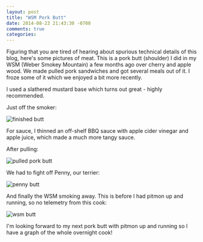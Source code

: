 ```yaml
---
layout: post
title: "WSM Pork Butt"
date: 2014-08-23 21:43:30 -0700
comments: true
categories:
---
```


Figuring that you are tired of hearing about spurious technical details of this
blog, here's some pictures of meat. This is a pork butt (shoulder) I did in my WSM
(Weber Smokey Mountain) a few months ago over cherry and apple wood. We made
pulled pork sandwiches and got several meals out of it. I froze some of it which
we enjoyed a bit more recently.

I used a slathered mustard base which turns out great - highly recommended.

Just off the smoker:

![finished butt](/images/Butt_Finished.jpg)

For sauce, I thinned an off-shelf BBQ sauce with apple cider vinegar and apple
juice, which made a much more tangy sauce.

After pulling:

![pulled pork butt](/images/Butt_Pulled.jpg)

We had to fight off Penny, our terrier:

![penny butt](/images/Butt_Penny.jpg)

And finally the WSM smoking away. This is before I had pitmon up and running,
so no telemetry from this cook:

![wsm butt](/images/Butt_WSM.jpg)

I'm looking forward to my next pork butt with pitmon up and running so I have
a graph of the whole overnight cook!
